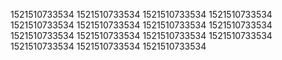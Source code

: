 1521510733534
1521510733534
1521510733534
1521510733534
1521510733534
1521510733534
1521510733534
1521510733534
1521510733534
1521510733534
1521510733534
1521510733534
1521510733534
1521510733534
1521510733534